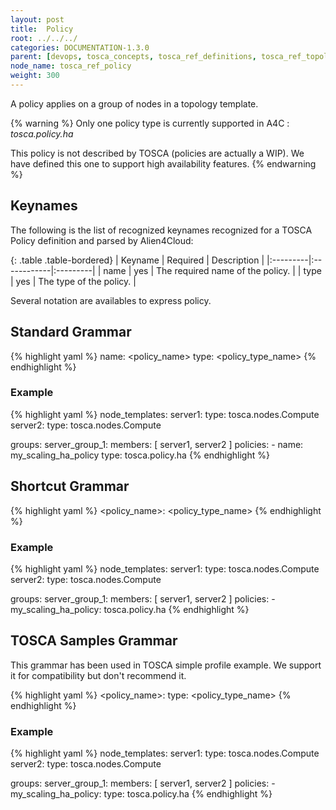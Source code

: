 ```yaml
---
layout: post
title:  Policy
root: ../../../
categories: DOCUMENTATION-1.3.0
parent: [devops, tosca_concepts, tosca_ref_definitions, tosca_ref_topology_template]
node_name: tosca_ref_policy
weight: 300
---
```


A policy applies on a group of nodes in a topology template.

{% warning %}
Only one policy type is currently supported in A4C : *tosca.policy.ha*

This policy is not described by TOSCA (policies are actually a WIP). We have defined this one to support high availability features.
{% endwarning %}

## Keynames

The following is the list of recognized keynames recognized for a TOSCA Policy definition and parsed by Alien4Cloud:

{: .table .table-bordered}
| Keyname | Required | Description |
|:---------|:------------|:---------|
| name | yes | The required name of the policy. |
| type | yes | The type of the policy. |

Several notation are availables to express policy.

## Standard Grammar

{% highlight yaml %}
name: <policy_name>
type: <policy_type_name>
{% endhighlight %}

### Example

{% highlight yaml %}
node_templates:
  server1:
    type: tosca.nodes.Compute
  server2:
    type: tosca.nodes.Compute

groups:
  server_group_1:
    members: [ server1, server2 ]
    policies:
      - name: my_scaling_ha_policy
        type: tosca.policy.ha
{% endhighlight %}

## Shortcut Grammar

{% highlight yaml %}
<policy_name>: <policy_type_name>
{% endhighlight %}

### Example

{% highlight yaml %}
node_templates:
  server1:
    type: tosca.nodes.Compute
  server2:
    type: tosca.nodes.Compute

groups:
  server_group_1:
    members: [ server1, server2 ]
  policies:
    - my_scaling_ha_policy: tosca.policy.ha
{% endhighlight %}

## TOSCA Samples Grammar

This grammar has been used in TOSCA simple profile example. We support it for compatibility but don't recommend it.

{% highlight yaml %}
<policy_name>:
type: <policy_type_name>
{% endhighlight %}

### Example

{% highlight yaml %}
node_templates:
  server1:
    type: tosca.nodes.Compute
  server2:
    type: tosca.nodes.Compute

groups:
  server_group_1:
    members: [ server1, server2 ]
  policies:
    - my_scaling_ha_policy:
      type: tosca.policy.ha
{% endhighlight %}
